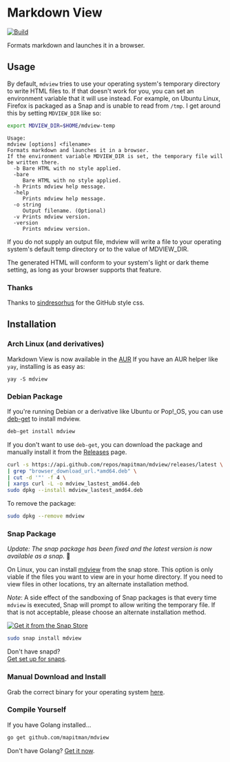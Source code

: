 # Markdown View

[![Build](https://github.com/mapitman/mdview/actions/workflows/build.yml/badge.svg)](https://github.com/mapitman/mdview/actions/workflows/build.yml)

Formats markdown and launches it in a browser.

## Usage

By default, `mdview` tries to use your operating system's temporary
directory to write HTML files to. If that doesn't work for you, you can
set an environment variable that it will use instead. For example, on
Ubuntu Linux, Firefox is packaged as a Snap and is unable to read from
`/tmp`. I get around this by setting `MDVIEW_DIR` like so:

```sh
export MDVIEW_DIR=$HOME/mdview-temp
```


```text
Usage:
mdview [options] <filename>
Formats markdown and launches it in a browser.
If the environment variable MDVIEW_DIR is set, the temporary file will be written there.
  -b Bare HTML with no style applied.
  -bare
     Bare HTML with no style applied.
  -h Prints mdview help message.
  -help
     Prints mdview help message.
  -o string
     Output filename. (Optional)
  -v Prints mdview version.
  -version
     Prints mdview version.

```

If you do not supply an output file, mdview will write a file to your
operating system's default temp directory or to the value of MDVIEW_DIR.

The generated HTML will conform to your system's light or dark theme
setting, as long as your browser supports that feature.

### Thanks

Thanks to [sindresorhus](https://github.com/sindresorhus/github-markdown-css) for the GitHub style css.

## Installation

### Arch Linux (and derivatives)

Markdown View is now available in the [AUR](https://aur.archlinux.org/packages/mdview/)
If you have an AUR helper like `yay`, installing is as easy as:
```
yay -S mdview
```

### Debian Package

If you're running Debian or a derivative like Ubuntu or Pop!_OS, you can
use [deb-get](https://github.com/wimpysworld/deb-get) to install mdview.

```sh
deb-get install mdview
```

If you don't want to use `deb-get`, you can download the package and
manually install it from the
[Releases](https://github.com/mapitman/mdview/releases) page.

```sh
curl -s https://api.github.com/repos/mapitman/mdview/releases/latest \
| grep "browser_download_url.*amd64.deb" \
| cut -d '"' -f 4 \
| xargs curl -L -o mdview_lastest_amd64.deb
sudo dpkg --install mdview_lastest_amd64.deb
```

To remove the package:

```sh
sudo dpkg --remove mdview
```

### Snap Package

_Update: The snap package has been fixed and the latest version is now available as a snap._ 🥳

On Linux, you can install [mdview](https://snapcraft.io/mdview) from the snap store. This option is only viable if the files
you want to view are in your home directory. If you need to view
files in other locations, try an alternate installation method.

_Note_: A side effect of the sandboxing of Snap packages is that every time
`mdview` is executed, Snap will prompt to allow writing
the temporary file. If that is not acceptable, please choose an
alternate installation method.

[![Get it from the Snap Store](https://snapcraft.io/static/images/badges/en/snap-store-black.svg)](https://snapcraft.io/mdview)

```sh
sudo snap install mdview
```

Don't have snapd?  
[Get set up for snaps](https://docs.snapcraft.io/core/install).

### Manual Download and Install

Grab the correct binary for your operating system
[here](https://github.com/mapitman/mdview/releases/).

### Compile Yourself

If you have Golang installed...
```sh
go get github.com/mapitman/mdview
```

Don't have Golang? [Get it now](https://golang.org/doc/install).


